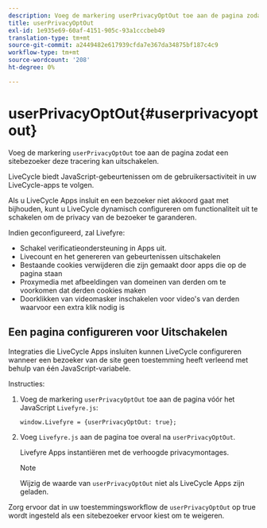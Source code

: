 ```yaml
---
description: Voeg de markering userPrivacyOptOut toe aan de pagina zodat een sitebezoeker zich kan afmelden voor deze tracering.
title: userPrivacyOptOut
exl-id: 1e935e69-60af-4151-905c-93a1cccbeb49
translation-type: tm+mt
source-git-commit: a2449482e617939cfda7e367da34875bf187c4c9
workflow-type: tm+mt
source-wordcount: '208'
ht-degree: 0%

---
```


# userPrivacyOptOut{#userprivacyoptout}

Voeg de markering `userPrivacyOptOut` toe aan de pagina zodat een sitebezoeker deze tracering kan uitschakelen.

LiveCycle biedt JavaScript-gebeurtenissen om de gebruikersactiviteit in uw LiveCycle-apps te volgen.

Als u LiveCycle Apps insluit en een bezoeker niet akkoord gaat met bijhouden, kunt u LiveCycle dynamisch configureren om functionaliteit uit te schakelen om de privacy van de bezoeker te garanderen.

Indien geconfigureerd, zal Livefyre:

* Schakel verificatieondersteuning in Apps uit.
* Livecount en het genereren van gebeurtenissen uitschakelen
* Bestaande cookies verwijderen die zijn gemaakt door apps die op de pagina staan
* Proxymedia met afbeeldingen van domeinen van derden om te voorkomen dat derden cookies maken
* Doorklikken van videomasker inschakelen voor video&#39;s van derden waarvoor een extra klik nodig is

## Een pagina configureren voor Uitschakelen

Integraties die LiveCycle Apps insluiten kunnen LiveCycle configureren wanneer een bezoeker van de site geen toestemming heeft verleend met behulp van één JavaScript-variabele.

Instructies:

1. Voeg de markering `userPrivacyOptOut` toe aan de pagina vóór het JavaScript `Livefyre.js`:

   ```
   window.Livefyre = {userPrivacyOptOut: true};
   ```

1. Voeg `Livefyre.js` aan de pagina toe overal na `userPrivacyOptOut`.

   Livefyre Apps instantiëren met de verhoogde privacymontages.

   >[!NOTE]
   >
   >Wijzig de waarde van `userPrivacyOptOut` niet als LiveCycle Apps zijn geladen.

Zorg ervoor dat in uw toestemmingsworkflow de `userPrivacyOptOut` op true wordt ingesteld als een sitebezoeker ervoor kiest om te weigeren.
